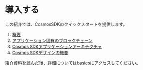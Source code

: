 # 導入する

この紹介では、CosmosSDKのクイックスタートを提供します。

1. [概要](./overview.md)
2. [アプリケーション固有のブロックチェーン](./why-app-specific.md)
3. [Cosmos SDKアプリケーションアーキテクチャ](./sdk-app-architecture.md)
4. [Cosmos SDKデザインの概要](./sdk-design.md)

紹介資料を読んだ後、詳細については[basics](../basics/README.md)にアクセスしてください。